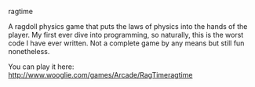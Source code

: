 ragtime

A ragdoll physics game that puts the laws of physics into the hands of the player. My first ever dive into programming, so naturally, this is the worst code I have ever written. Not a complete game by any means but still fun nonetheless.

You can play it here: http://www.wooglie.com/games/Arcade/RagTimeragtime
